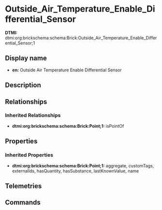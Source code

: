 # Outside_Air_Temperature_Enable_Differential_Sensor
**DTMI:** dtmi:org:brickschema:schema:Brick:Outside_Air_Temperature_Enable_Differential_Sensor;1
## Display name
- **en:** Outside Air Temperature Enable Differential Sensor
## Description
## Relationships
### Inherited Relationships
* **dtmi:org:brickschema:schema:Brick:Point;1:** isPointOf
## Properties
### Inherited Properties
* **dtmi:org:brickschema:schema:Brick:Point;1:** aggregate, customTags, externalIds, hasQuantity, hasSubstance, lastKnownValue, name
## Telemetries
## Commands
